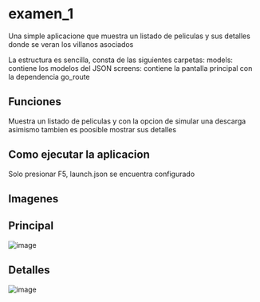 # examen_1

Una simple aplicacione que muestra un listado de peliculas y sus detalles donde se veran los villanos asociados

La estructura es sencilla, consta de las siguientes carpetas:
models: contiene los modelos del JSON
screens: contiene la pantalla principal con la dependencia go_route

Funciones
-------------------------------------
Muestra un listado de peliculas y con la opcion de simular una descarga asimismo tambien es poosible mostrar sus detalles

Como ejecutar la aplicacion
-------------------------------------
Solo presionar F5, launch.json se encuentra configurado

Imagenes
------------------------------------
Principal
---------------------
![image](https://github.com/Progra-Movil-917/Examen1_AaronHernandez/assets/127124353/220a3c87-2637-461b-a822-4872b349dc35)

Detalles
-------------------
![image](https://github.com/Progra-Movil-917/Examen1_AaronHernandez/assets/127124353/9d157b60-d516-4297-ae4b-695b5b3d5954)



